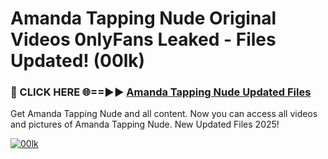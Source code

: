 # Amanda Tapping Nude Original Videos 0nlyFans Leaked - Files Updated! (00lk)

<h3>🔴 CLICK HERE 🌐==►► <a href="https://tinyurl.com/5h6xmrr3" rel="nofollow">Amanda Tapping Nude Updated Files</a></h3>

Get Amanda Tapping Nude and all content. Now you can access all videos and pictures of Amanda Tapping Nude. New Updated Files 2025!

[![00lk](https://i.imgur.com/KVD873Z.gif)](https://tinyurl.com/5h6xmrr3)
